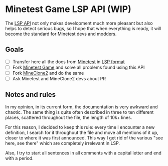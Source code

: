 # Minetest Game LSP API (WIP)

The [LSP API] not only makes development much more pleasant but also helps to
detect serious bugs, so I hope that when everything is ready, it will become the
standard for Minetest devs and modders.

## Goals

- [ ] Transfer here all the docs from [Minetest] in [LSP format]
- [ ] Fork [Minetest Game] and solve all problems found using this API
- [ ] Fork [MineClone2] and do the same
- [ ] Ask Minetest and MineClone2 devs about PR

## Notes and rules

In my opinion, in its current form, the documentation is very awkward and
chaotic. The same thing is quite often described in three to ten different
places, scattered throughout the file, the length of 10k+ lines.

For this reason, I decided to keep this rule: every time I encounter a new
definition, I search for it throughout the file and move all mentions of it up,
closer to where it was first announced. This way I get rid of the various "see
here, see there" which are completely irrelevant in LSP.

Also, I try to start all sentences in all comments with a capital letter and end
with a period.

[lsp api]: https://github.com/sumneko/lua-language-server
[lsp format]: https://github.com/sumneko/lua-language-server/wiki/Annotations
[minetest]: https://github.com/minetest/minetest/tree/master/doc
[minetest game]: https://github.com/minetest/minetest_game
[mineclone2]: https://github.com/MineClone2/MineClone2
